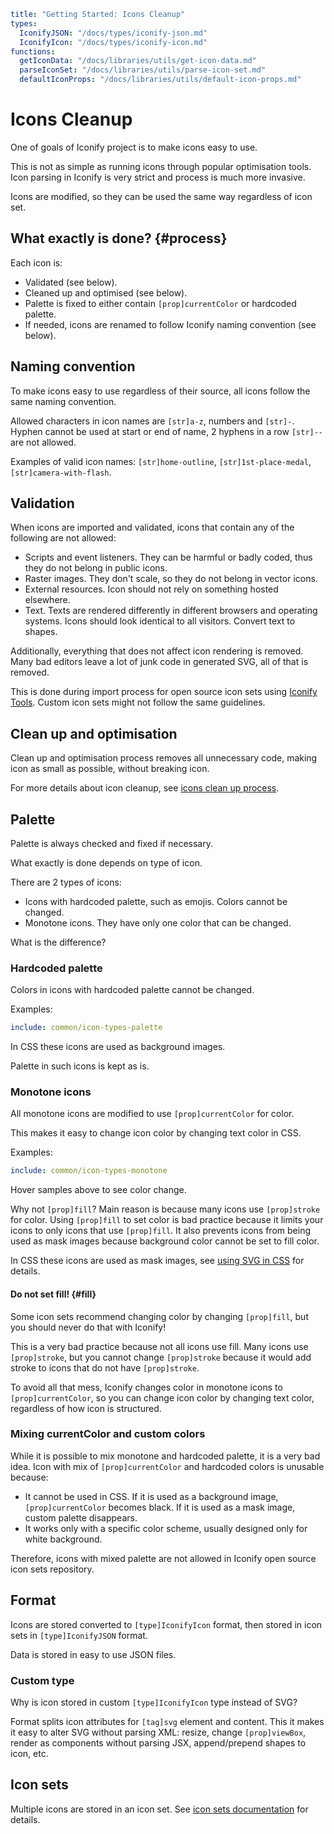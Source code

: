 ```yaml
title: "Getting Started: Icons Cleanup"
types:
  IconifyJSON: "/docs/types/iconify-json.md"
  IconifyIcon: "/docs/types/iconify-icon.md"
functions:
  getIconData: "/docs/libraries/utils/get-icon-data.md"
  parseIconSet: "/docs/libraries/utils/parse-icon-set.md"
  defaultIconProps: "/docs/libraries/utils/default-icon-props.md"
```

# Icons Cleanup

One of goals of Iconify project is to make icons easy to use.

This is not as simple as running icons through popular optimisation tools.
Icon parsing in Iconify is very strict and process is much more invasive.

Icons are modified, so they can be used the same way regardless of icon set.

## What exactly is done? {#process}

Each icon is:

- Validated (see below).
- Cleaned up and optimised (see below).
- Palette is fixed to either contain `[prop]currentColor` or hardcoded palette.
- If needed, icons are renamed to follow Iconify naming convention (see below).

## Naming convention

To make icons easy to use regardless of their source, all icons follow the same naming convention.

Allowed characters in icon names are `[str]a-z`, numbers and `[str]-`. Hyphen cannot be used at start or end of name, 2 hyphens in a row `[str]--` are not allowed.

Examples of valid icon names: `[str]home-outline`, `[str]1st-place-medal`, `[str]camera-with-flash`.

## Validation

When icons are imported and validated, icons that contain any of the following are not allowed:

- Scripts and event listeners. They can be harmful or badly coded, thus they do not belong in public icons.
- Raster images. They don't scale, so they do not belong in vector icons.
- External resources. Icon should not rely on something hosted elsewhere.
- Text. Texts are rendered differently in different browsers and operating systems. Icons should look identical to all visitors. Convert text to shapes.

Additionally, everything that does not affect icon rendering is removed. Many bad editors leave a lot of junk code in generated SVG, all of that is removed.

This is done during import process for open source icon sets using [Iconify Tools](/docs/libraries/index.md). Custom icon sets might not follow the same guidelines.

## Clean up and optimisation

Clean up and optimisation process removes all unnecessary code, making icon as small as possible, without breaking icon.

For more details about icon cleanup, see [icons clean up process](/docs/articles/cleaning-up-icons/index.md).

## Palette

Palette is always checked and fixed if necessary.

What exactly is done depends on type of icon.

There are 2 types of icons:

- Icons with hardcoded palette, such as emojis. Colors cannot be changed.
- Monotone icons. They have only one color that can be changed.

What is the difference?

### Hardcoded palette

Colors in icons with hardcoded palette cannot be changed.

Examples:

```yaml
include: common/icon-types-palette
```

In CSS these icons are used as background images.

Palette in such icons is kept as is.

### Monotone icons

All monotone icons are modified to use `[prop]currentColor` for color.

This makes it easy to change icon color by changing text color in CSS.

Examples:

```yaml
include: common/icon-types-monotone
```

Hover samples above to see color change.

Why not `[prop]fill`? Main reason is because many icons use `[prop]stroke` for color. Using `[prop]fill` to set color is bad practice because it limits your icons to only icons that use `[prop]fill`. It also prevents icons from being used as mask images because background color cannot be set to fill color.

In CSS these icons are used as mask images, see [using SVG in CSS](/docs/usage/css/index.md) for details.

#### Do not set fill! {#fill}

Some icon sets recommend changing color by changing `[prop]fill`, but you should never do that with Iconify!

This is a very bad practice because not all icons use fill. Many icons use `[prop]stroke`, but you cannot change `[prop]stroke` because it would add stroke to icons that do not have `[prop]stroke`.

To avoid all that mess, Iconify changes color in monotone icons to `[prop]currentColor`, so you can change icon color by changing text color, regardless of how icon is structured.

### Mixing currentColor and custom colors

While it is possible to mix monotone and hardcoded palette, it is a very bad idea. Icon with mix of `[prop]currentColor` and hardcoded colors is unusable because:

- It cannot be used in CSS. If it is used as a background image, `[prop]currentColor` becomes black. If it is used as a mask image, custom palette disappears.
- It works only with a specific color scheme, usually designed only for white background.

Therefore, icons with mixed palette are not allowed in Iconify open source icon sets repository.

## Format

Icons are stored converted to `[type]IconifyIcon` format, then stored in icon sets in `[type]IconifyJSON` format.

Data is stored in easy to use JSON files.

### Custom type

Why is icon stored in custom `[type]IconifyIcon` type instead of SVG?

Format splits icon attributes for `[tag]svg` element and content.
This it makes it easy to alter SVG without parsing XML: resize, change `[prop]viewBox`, render as components without parsing JSX, append/prepend shapes to icon, etc.

## Icon sets

Multiple icons are stored in an icon set. See [icon sets documentation](./icon-set-basics.md) for details.
